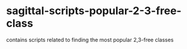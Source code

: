# sagittal-scripts-popular-2-3-free-class
contains scripts related to finding the most popular 2,3-free classes
